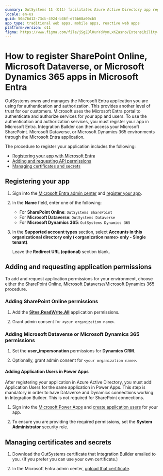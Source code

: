 ```yaml
---
summary: OutSystems 11 (O11) facilitates Azure Active Directory app registration for SharePoint, Dataverse, and Dynamics 365 integration.
locale: en-us
guid: 50a76d12-73cb-4924-b36f-e76b68a00cb5
app_type: traditional web apps, mobile apps, reactive web apps
platform-version: o11
figma: https://www.figma.com/file/jSgZ0l0unYdVymLxKZasno/Extensibility-and-Integration?type=design&node-id=1019%3A6377&mode=design&t=187UAgmZTPxcY0ZG-1
---
```

# How to register SharePoint Online, Microsoft Dataverse, or Microsoft Dynamics 365 apps in Microsoft Entra

OutSystems owns and manages the Microsoft Entra application you are using for authentication and authorization. This provides another level of trust for our customers. Microsoft uses the Microsoft Entra portal to authenticate and authorize services for your app and users. To use the authentication and authorization services, you must register your app in Microsoft Entra. Integration Builder can then access your Microsoft SharePoint. Microsoft Dataverse, or Microsoft Dynamics 365 environments through the Microsoft Entra application.

The procedure to register your application includes the following:

* [Registering your app with Microsoft Entra](#registering-your-app)
* [Adding and requesting API permissions](#adding-and-requesting-application-permissions)
* [Managing certificates and secrets](#managing-certificates-and-secrets)

## Registering your app

1. Sign into the [Microsoft Entra admin center](https://entra.microsoft.com/#home) and [register your app](https://learn.microsoft.com/en-us/power-apps/developer/data-platform/walkthrough-register-app-azure-active-directory). 

1. In the **Name** field, enter one of the following:  

    * For **SharePoint Online**: `OutSystems SharePoint`
    * For **Microsoft Dataverse**:  `OutSystems Dataverse`
    * For **Microsoft Dynamics 365**: `OutSystems Dynamics 365`

1. In the **Supported account types** section, select **Accounts in this organizational directory only (\<organization name\> only - Single tenant)**.

    <div class="info" markdown="1">

    Leave the **Redirect URL (optional)** section blank.

    </div>

## Adding and requesting application permissions

To add and request application permissions for your environment, choose either the SharePoint Online, Microsoft Dataverse/Microsoft Dynamics 365 procedure.

### Adding SharePoint Online permissions

1. Add the [**Sites.ReadWrite.All**](https://learn.microsoft.com/en-us/graph/permissions-reference#sitesreadwriteall) application permissions.

1. Grant admin consent for `<your organization name>`.

### Adding Microsoft Dataverse or Microsoft Dynamics 365 permissions

1. Set the **user_impersonation** permissions for **Dynamics CRM**.

1. Optionally, grant admin consent for `<your organization name>`.

#### Adding Application Users in Power Apps

After registering your application in Azure Active Directory, you must add Application Users for the same application in Power Apps. This step is mandatory in order to have Dataverse and Dynamics connections working in Integration Builder. This is not required for SharePoint connections.

1. Sign into the [Microsoft Power Apps](https://make.powerapps.com/) and [create application users](https://learn.microsoft.com/en-us/power-platform/admin/manage-application-users#create-an-application-user) for your app.

1. To ensure you are providing the required permissions, set the **System Administrator** security role. 

## Managing certificates and secrets

1. Download the OutSystems certificate that Integration Builder emailed to you. (If you prefer you can use your own certificate.)

1. In the Microsoft Entra admin center, [upload that certificate](https://learn.microsoft.com/en-us/entra/identity-platform/howto-create-service-principal-portal#option-1-recommended-upload-a-trusted-certificate-issued-by-a-certificate-authority).
